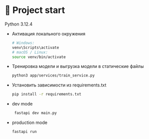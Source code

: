 # 🚀 Project start
Python 3.12.4

- Активация локального окружения
  ```bash
  # Windows:
  venv\Scripts\activate
  # macOS / Linux:
  source venv/bin/activate
  ```
- Тренировка модели и выгрузка модели в статические файлы
  ```bash
  python3 app/services/train_service.py
  ```

- Установить зависимости из requirements.txt
  ```bash
  pip install -r requirements.txt
  ```

- dev mode
    ```bash
     fastapi dev main.py
    ```
- production mode
    ```bash
    fastapi run    
    ```
